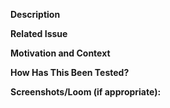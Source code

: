 <!--- Provide a general summary of your changes in the Title above -->

**Description**
<!--- Describe your changes in detail -->

**Related Issue**
<!--- This project only accepts pull requests related to open issues. -->
<!--- If suggesting a new feature or change, please discuss it in an issue first. -->
<!--- If fixing a bug, there should be an issue describing it with steps to reproduce. -->
<!--- Paste a link to the issue in this section. -->

**Motivation and Context**
<!--- Why is this change required? What problem does it solve? -->
<!--- If it fixes an open issue, please link to the issue here. -->

**How Has This Been Tested?**
<!--- Please describe in detail how you tested your changes. -->
<!--- Include details of your testing environment, and the tests you ran to see how your change affects other areas of the code, etc. -->

**Screenshots/Loom (if appropriate):**

